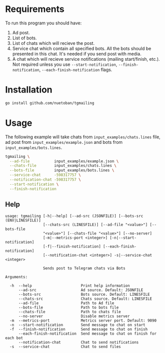# Requirements

To run this program you should have:
1. Ad post.
2. List of bots.
3. List of chats which will recieve the post.
4. Service chat which contain all specified bots.
   All the bots should be presented in this chat.
   It's needed if you send post with media.
5. A chat which will recieve service notifications (mailing start/finish, etc.). Not required
   unless you use `--start-notification`, `--finish-notification`, `--each-finish-notification` flags.

# Installation
```bash
go install github.com/nuetoban/tgmailing
```

# Usage

The following example will take chats from `input_examples/chats.lines` file,
ad post from `input_examples/example.json` and bots from `input_examples/bots.lines`.
```bash
tgmailing \
  --ad-file           input_examples/example.json \
  --chats-file        input_examples/chats.lines \
  --bots-file         input_examples/bots.lines \
  --service-chat      -598317757 \
  --notification-chat -598317757 \
  --start-notification \
  --finish-notification
```

## Help
```
usage: tgmailing [-h|--help] [--ad-src (JSONFILE)] [--bots-src (ENV|LINESFILE)]
                 [--chats-src (LINESFILE)] [--ad-file "<value>"] [--bots-file
                 "<value>"] [--chats-file "<value>"] [--no-server]
                 [-m|--metrics-port <integer>] [-n|--start-notification]
                 [-f|--finish-notification] [--each-finish-notification]
                 [--notification-chat <integer>] -s|--service-chat <integer>

                 Sends post to Telegram chats via Bots

Arguments:

  -h  --help                      Print help information
      --ad-src                    Ad source. Default: JSONFILE
      --bots-src                  Bots source. Default: LINESFILE
      --chats-src                 Chats source. Default: LINESFILE
      --ad-file                   Path to Ad file
      --bots-file                 Path to bots file
      --chats-file                Path to chats file
      --no-server                 Disable metrics server
  -m  --metrics-port              Metrics server port. Default: 9090
  -n  --start-notification        Send message to chat on start
  -f  --finish-notification       Send message to chat on finish
      --each-finish-notification  Send message to chat on finish for each bot
      --notification-chat         Chat to send notifications
  -s  --service-chat              Chat to send files
```

